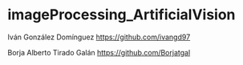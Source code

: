 # imageProcessing_ArtificialVision
Iván González Domínguez https://github.com/ivangd97 

Borja Alberto Tirado Galán https://github.com/Borjatgal
